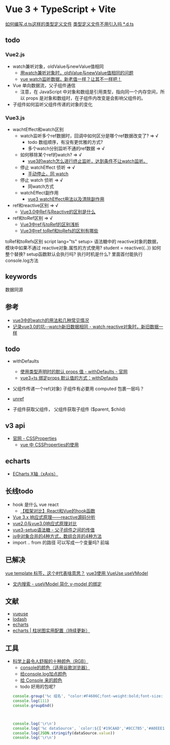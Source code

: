 # Vue 3 + TypeScript + Vite

[如何编写.d.ts这样的类型定义文件](https://www.jianshu.com/p/c6745ff40497)
[类型定义文件不用引入吗 *.d.ts](https://coding.imooc.com/learn/questiondetail/176584.html)



## todo
### Vue2.js
* watch兼听对象，oldValue与newValue值相同
  * [用watch兼听对象时，oldValue与newValue值相同的问题](https://blog.csdn.net/m0_68938059/article/details/124017532)
  * [vue watch监听数据，新老值一样？让其不一样吧！](https://www.csdn.net/tags/MtTaEgzsNjkxMzUxLWJsb2cO0O0O.html)
* Vue 单向数据流，父子组件通信
  * 注意，在 JavaScript 中对象和数组是引用类型，指向同一个内存空间，所以 props 是对象和数组时，在子组件内改变是会影响父组件的。
* 子组件如何监听父组件传递的对象的变化

### Vue3.js
* wachtEffect和watch区别
  * watch监听多个ref数据时，回调中如何区分是哪个ref数据改变了?  => √ 
    * todo 数组顺序，有没有更优雅的方式?
    * 多个watch分别监听不通的ref数据  => √ 
  * 如何移除某个ref的watch?   => √ 
    * [vue3的watch怎么进行终止监听，达到条件不让watch监听。](https://blog.csdn.net/qq_54753561/article/details/124439716)
  * 停止 watchEffect 侦听  => √ 
    * [手动停止，同 watch](https://www.csdn.net/tags/NtTaUgwsODQ5NjItYmxvZwO0O0OO0O0O.html)
  * 停止 watch 侦听  => √ 
    * 同watch方式
  * watchEffect副作用
    * [vue3 watchEffect用法以及清除副作用](https://blog.csdn.net/m0_60899441/article/details/125641636)
* ref和reactive区别 => √
  * [Vue3.0中Ref与Reactive的区别是什么](https://www.yisu.com/zixun/604877.html)
* ref和toRef区别 => √
  * [Vue3中ref与toRef的区别浅析](https://www.jb51.net/article/215670.htm)
  * [Vue3中ref toRef和toRefs的区别有哪些](https://www.yisu.com/zixun/624037.html)

toRef和toRefs区别
script lang="ts" setup\> 语法糖中的 reactive对象的数据，模块中如果不通过 reactive对象.属性的方式使用?
student = reactive({..}) 如何整个替换?
setup函数默认会执行吗? 执行时机是什么? 里面首付能执行console.log方法


## keywords
数据同源

## 参考
* [vue3中的watch的用法和几种常见情况](https://blog.csdn.net/weixin_44437816/article/details/124641625)
* [记录vue3.0的坑--watch新旧数据相同 - watch reactive对象时，新旧数据一样](https://segmentfault.com/a/1190000040346855?utm_source=sf-similar-article)


## todo
* withDefaults
  * [使用类型声明时的默认 props 值 - withDefaults - 官网](https://v3.cn.vuejs.org/api/sfc-script-setup.html#%E4%BB%85%E9%99%90-typescript-%E7%9A%84%E5%8A%9F%E8%83%BD)
  * [vue3+ts 绑定props 默认值的方式：withDefaults](https://blog.csdn.net/weCat_s/article/details/121990649)

* 父组件传递一个ref(对象) 子组件有必要用 computed 包裹一层吗？

* [unref](https://vimsky.com/examples/usage/vuejs-reactivity-utilities-unref-vu.html)

* 子组件获取父组件， 父组件获取子组件 ($parent, $child)

## v3 api
* [官网 - CSSProperties](https://vuejs.org/api/utility-types.html#cssproperties)
  * [vue 中 CSSProperties的使用](https://juejin.cn/post/7030404841857417252)

## echarts
* [ECharts X轴（xAxis）](jianshu.com/p/b649e8cbf2cd)

## 长线todo
* hook 是什么 vue react
  * [【框架对比】React和Vue的hook函数](https://juejin.cn/post/6878679053541310478)
* [Vue 3.x 响应式原理——reactive源码分析](https://zhuanlan.zhihu.com/p/89940326)
* [vue2.0与vue3.0响应式原理对比](https://juejin.cn/post/6960238878527586317)
* [vue3-setup语法糖 - 父子组件之间的传值](https://blog.csdn.net/weixin_48927323/article/details/125486312?spm=1001.2101.3001.6650.15&utm_medium=distribute.pc_relevant.none-task-blog-2%7Edefault%7EBlogCommendFromBaidu%7Edefault-15-125486312-blog-116779549.pc_relevant_multi_platform_whitelistv2_ad_hc&depth_1-utm_source=distribute.pc_relevant.none-task-blog-2%7Edefault%7EBlogCommendFromBaidu%7Edefault-15-125486312-blog-116779549.pc_relevant_multi_platform_whitelistv2_ad_hc&utm_relevant_index=20)
* [js中对象合并的4种方式，数组合并的4种方法](https://blog.csdn.net/m0_64346035/article/details/125355340#t2)
* import .. from 的路径 可以写成一个变量吗?   前端


## 已解决
[vue template 标签，这个#代表啥意思？](https://ask.csdn.net/questions/7694480)
[vue3使用 VueUse useVModel](https://www.cnblogs.com/-roc/p/16250690.html)
  * [文内搜索 - useVModel 简化 v-model 的绑定](https://www.vue-js.com/topic/6114829f120d99003158dad7)

## 文献
* [vueuse](https://juejin.cn/post/6974331681213775885)
* [lodash](http://lodash.think2011.net/custom-builds)
* [echarts](https://www.runoob.com/echarts/echarts-dataset.html)
* [echarts | 柱状图实用配置（持续更新）](https://juejin.cn/post/6971805520751493133)

## 工具
* [科学上最令人舒服的十种颜色（RGB）](https://blog.csdn.net/orange_man/article/details/38490429)
  * [console的颜色（适用谷歌浏览器）](https://www.jianshu.com/p/664c80115bfd)
  * [给console.log加点颜色](https://www.jianshu.com/p/d44c75c601b2)
  * [给 Console 来的颜色](https://gitchat.csdn.net/activity/5fea01bb6762e166605707bf)
  * todo 好用的包呢?
  ```js
  console.group('%c 组名', "color:#F4606C;font-weight:bold;font-size: 18px; font-family:roboto;")
  console.log(111)
  console.groupEnd()
  

  
  console.log('\r\n')
  console.log('%c dataSource', `color:${['#19CAAD','#8CC7B5','#A0EEE1','#BEE7E9','#BEEDC7','#D6D5B7','#D1BA74','#E6CEAC','#ECAD9E','#F4606C'][Math.floor( Math.random()*10 )]};font-weight:bold;font-size: 18px; font-family:roboto;`)
  console.log(JSON.stringify(dataSource.value))
  console.log('\r\n')

  ````